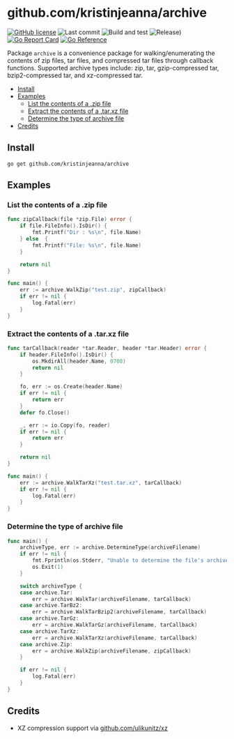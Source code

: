 # github.com/kristinjeanna/archive

[![GitHub license](https://img.shields.io/github/license/kristinjeanna/archive.svg?style=flat&label=License)](https://github.com/kristinjeanna/archive/blob/main/LICENSE) ![Last commit](https://img.shields.io/github/last-commit/kristinjeanna/archive?style=flat&label=Last%20commit) ![Build and test](https://github.com/kristinjeanna/archive/actions/workflows/build.yml/badge.svg?branch=main) ![Release)](https://img.shields.io/github/v/release/kristinjeanna/archive?label=Release) [![Go Report Card](https://goreportcard.com/badge/github.com/kristinjeanna/archive)](https://goreportcard.com/report/github.com/kristinjeanna/archive) [![Go Reference](https://pkg.go.dev/badge/github.com/kristinjeanna/archive.svg)](https://pkg.go.dev/github.com/kristinjeanna/archive)

Package `archive` is a convenience package for walking/enumerating the contents of zip files, tar files, and compressed tar files through callback functions. Supported archive types include: zip, tar, gzip-compressed tar, bzip2-compressed tar, and xz-compressed tar.

- [Install](#install)
- [Examples](#examples)
  - [List the contents of a .zip file](#list-the-contents-of-a-zip-file)
  - [Extract the contents of a .tar.xz file](#extract-the-contents-of-a-tarxz-file)
  - [Determine the type of archive file](#determine-the-type-of-archive-file)
- [Credits](#credits)

## Install

```shell
go get github.com/kristinjeanna/archive
```

## Examples

### List the contents of a .zip file

```go
func zipCallback(file *zip.File) error {
    if file.FileInfo().IsDir() {
        fmt.Printf("Dir : %s\n", file.Name)
    } else  {
        fmt.Printf("File: %s\n", file.Name)
    }

    return nil
}

func main() {
    err := archive.WalkZip("test.zip", zipCallback)
    if err != nil {
        log.Fatal(err)
    }
}

```

### Extract the contents of a .tar.xz file

```go
func tarCallback(reader *tar.Reader, header *tar.Header) error {
    if header.FileInfo().IsDir() {
        os.MkdirAll(header.Name, 0700)
        return nil
    }

    fo, err := os.Create(header.Name)
    if err != nil {
        return err
    }
    defer fo.Close()

    _, err := io.Copy(fo, reader)
    if err != nil {
        return err
    }

    return nil
}

func main() {
    err := archive.WalkTarXz("test.tar.xz", tarCallback)
    if err != nil {
        log.Fatal(err)
    }
}

```

### Determine the type of archive file

```go
func main() {
    archiveType, err := archive.DetermineType(archiveFilename)
    if err != nil {
        fmt.Fprintln(os.Stderr, "Unable to determine the file's archive type.")
        os.Exit(1)
    }

    switch archiveType {
    case archive.Tar:
        err = archive.WalkTar(archiveFilename, tarCallback)
    case archive.TarBz2:
        err = archive.WalkTarBzip2(archiveFilename, tarCallback)
    case archive.TarGz:
        err = archive.WalkTarGz(archiveFilename, tarCallback)
    case archive.TarXz:
        err = archive.WalkTarXz(archiveFilename, tarCallback)
    case archive.Zip:
        err = archive.WalkZip(archiveFilename, zipCallback)
    }

    if err != nil {
        log.Fatal(err)
    }
}

```

## Credits

- XZ compression support via [github.com/ulikunitz/xz](github.com/ulikunitz/xz)
